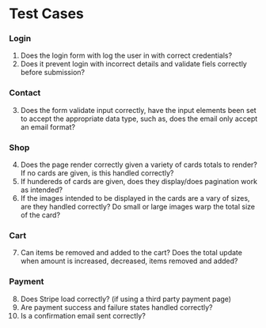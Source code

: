 # Test Cases
### Login
1. Does the login form with log the user in with correct credentials? 
2. Does it prevent login with incorrect details and validate fiels correctly before submission?
### Contact
3. Does the form validate input correctly, have the input elements been set to accept the appropriate data type, such as, does the email only accept an email format?
### Shop
4. Does the page render correctly given a variety of cards totals to render? If no cards are given, is this handled correctly?
5. If hundereds of cards are given, does they display/does pagination work as intended?
6. If the images intended to be displayed in the cards are a vary of sizes, are they handled correctly? Do small or large images warp the total size of the card?
### Cart
7. Can items be removed and added to the cart? Does the total update when amount is increased, decreased, items removed and added?
### Payment
8. Does Stripe load correctly? (if using a third party payment page)
9. Are payment success and failure states handled correctly?
10. Is a confirmation email sent correctly?